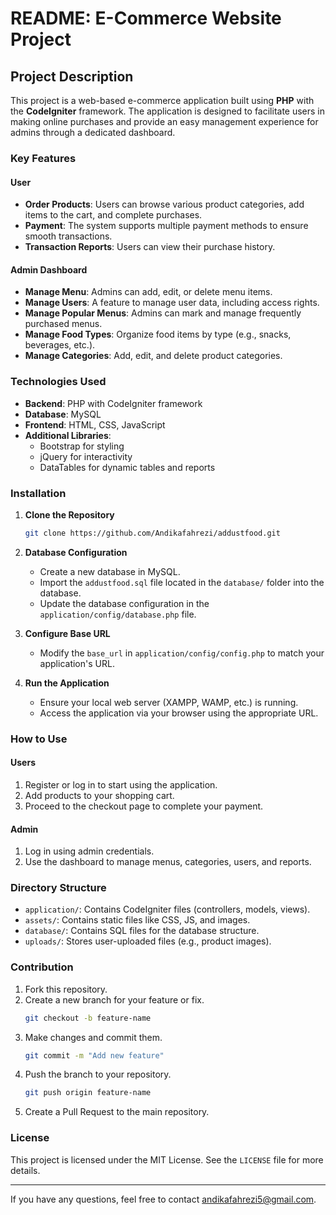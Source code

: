 # README: E-Commerce Website Project

## Project Description
This project is a web-based e-commerce application built using **PHP** with the **CodeIgniter** framework. The application is designed to facilitate users in making online purchases and provide an easy management experience for admins through a dedicated dashboard.

### Key Features
#### User
- **Order Products**: Users can browse various product categories, add items to the cart, and complete purchases.
- **Payment**: The system supports multiple payment methods to ensure smooth transactions.
- **Transaction Reports**: Users can view their purchase history.

#### Admin Dashboard
- **Manage Menu**: Admins can add, edit, or delete menu items.
- **Manage Users**: A feature to manage user data, including access rights.
- **Manage Popular Menus**: Admins can mark and manage frequently purchased menus.
- **Manage Food Types**: Organize food items by type (e.g., snacks, beverages, etc.).
- **Manage Categories**: Add, edit, and delete product categories.

### Technologies Used
- **Backend**: PHP with CodeIgniter framework
- **Database**: MySQL
- **Frontend**: HTML, CSS, JavaScript
- **Additional Libraries**:
  - Bootstrap for styling
  - jQuery for interactivity
  - DataTables for dynamic tables and reports

### Installation
1. **Clone the Repository**
   ```bash
   git clone https://github.com/Andikafahrezi/addustfood.git
   ```
2. **Database Configuration**
   - Create a new database in MySQL.
   - Import the `addustfood.sql` file located in the `database/` folder into the database.
   - Update the database configuration in the `application/config/database.php` file.

3. **Configure Base URL**
   - Modify the `base_url` in `application/config/config.php` to match your application's URL.

4. **Run the Application**
   - Ensure your local web server (XAMPP, WAMP, etc.) is running.
   - Access the application via your browser using the appropriate URL.

### How to Use
#### Users
1. Register or log in to start using the application.
2. Add products to your shopping cart.
3. Proceed to the checkout page to complete your payment.

#### Admin
1. Log in using admin credentials.
2. Use the dashboard to manage menus, categories, users, and reports.

### Directory Structure
- `application/`: Contains CodeIgniter files (controllers, models, views).
- `assets/`: Contains static files like CSS, JS, and images.
- `database/`: Contains SQL files for the database structure.
- `uploads/`: Stores user-uploaded files (e.g., product images).

### Contribution
1. Fork this repository.
2. Create a new branch for your feature or fix.
   ```bash
   git checkout -b feature-name
   ```
3. Make changes and commit them.
   ```bash
   git commit -m "Add new feature"
   ```
4. Push the branch to your repository.
   ```bash
   git push origin feature-name
   ```
5. Create a Pull Request to the main repository.

### License
This project is licensed under the MIT License. See the `LICENSE` file for more details.

---

If you have any questions, feel free to contact [andikafahrezi5@gmail.com](mailto:andikafahrezi5@gmail.com).
